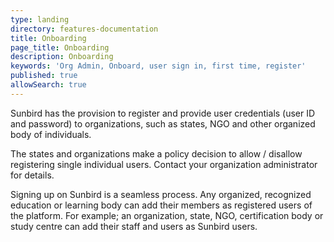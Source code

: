 ```yaml
---
type: landing
directory: features-documentation
title: Onboarding
page_title: Onboarding
description: Onboarding
keywords: 'Org Admin, Onboard, user sign in, first time, register'
published: true
allowSearch: true
---
```

Sunbird has the provision to register and provide user credentials (user ID and password) to organizations, such as states, NGO and other organized body of individuals.

The states and organizations make a policy decision to allow / disallow registering single individual users. Contact your organization administrator for details.

Signing up on Sunbird is a seamless process. Any organized, recognized education or learning body can add their members as registered users of the platform. For example; an organization, state, NGO, certification body or study centre can add their staff and users as Sunbird users. 

